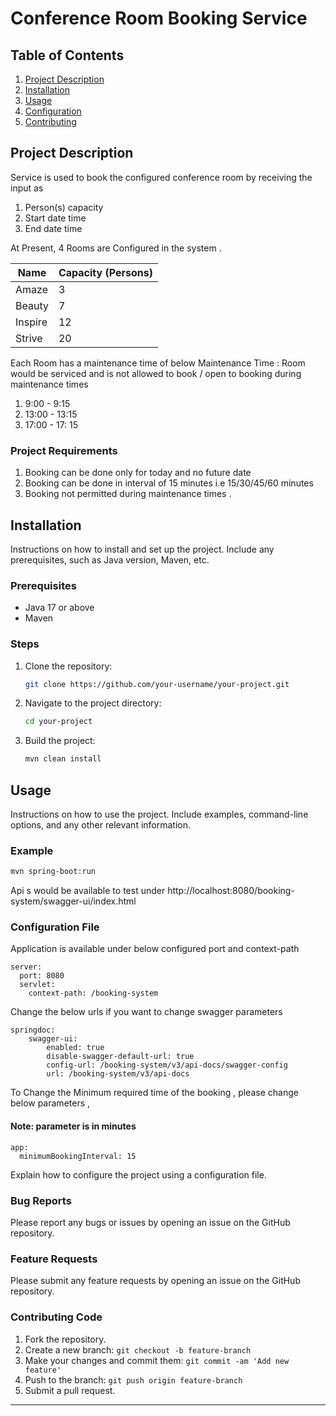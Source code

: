
# Conference Room Booking Service


## Table of Contents


1. [Project Description](#project-description)
2. [Installation](#installation)
3. [Usage](#usage)
4. [Configuration](#configuration)
5. [Contributing](#contributing)



## Project Description

Service is used to book the configured conference room by receiving the input as
1. Person(s) capacity
2. Start date time
3. End date time

At Present, 4 Rooms are Configured in the system .

| Name          | Capacity (Persons)   |
|---------------|----------------------|
| Amaze         | 3                    |
| Beauty        | 7                    |
| Inspire       | 12                   |
| Strive        | 20                   |

Each Room has a maintenance time of below
Maintenance Time : Room would be serviced and is not allowed to book / open to booking during maintenance times

1. 9:00 - 9:15
2. 13:00 - 13:15
3. 17:00 - 17: 15

### Project Requirements
1. Booking can be done only for today and no future date
2. Booking can be done in interval of 15 minutes i.e 15/30/45/60 minutes
3. Booking not permitted during maintenance times .


## Installation

Instructions on how to install and set up the project. Include any prerequisites, such as Java version, Maven, etc.

### Prerequisites

- Java 17 or above
- Maven

### Steps

1. Clone the repository:

   ```bash
   git clone https://github.com/your-username/your-project.git
   ```

2. Navigate to the project directory:

   ```bash
   cd your-project
   ```

3. Build the project:

   ```bash
   mvn clean install
   ```

## Usage

Instructions on how to use the project. Include examples, command-line options, and any other relevant information.

### Example

```bash
mvn spring-boot:run 
```
Api s would be available to test under http://localhost:8080/booking-system/swagger-ui/index.html


### Configuration File

Application is available under below configured port and context-path
```
server:
  port: 8080
  servlet:
    context-path: /booking-system
```

Change the below urls if you want to change swagger parameters
```
springdoc:
    swagger-ui:
        enabled: true
        disable-swagger-default-url: true
        config-url: /booking-system/v3/api-docs/swagger-config
        url: /booking-system/v3/api-docs    
```
To Change the Minimum required time of the booking , please change below parameters , 
#### Note: parameter is in minutes
 
```
app:
  minimumBookingInterval: 15
```
Explain how to configure the project using a configuration file.

### Bug Reports
Please report any bugs or issues by opening an issue on the GitHub repository.

### Feature Requests
Please submit any feature requests by opening an issue on the GitHub repository.

### Contributing Code

1. Fork the repository.
2. Create a new branch: `git checkout -b feature-branch`
3. Make your changes and commit them: `git commit -am 'Add new feature'`
4. Push to the branch: `git push origin feature-branch`
5. Submit a pull request.


---


